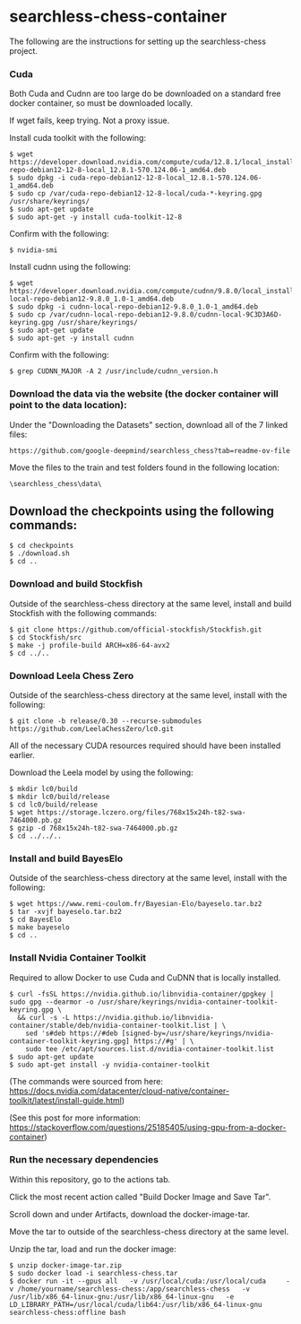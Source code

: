 # searchless-chess-container

The following are the instructions for setting up the searchless-chess project.

### Cuda 

Both Cuda and Cudnn are too large do be downloaded on a standard free docker container, so must be downloaded locally.

If wget fails, keep trying. Not a proxy issue.

Install cuda toolkit with the following:
```
$ wget https://developer.download.nvidia.com/compute/cuda/12.8.1/local_installers/cuda-repo-debian12-12-8-local_12.8.1-570.124.06-1_amd64.deb
$ sudo dpkg -i cuda-repo-debian12-12-8-local_12.8.1-570.124.06-1_amd64.deb
$ sudo cp /var/cuda-repo-debian12-12-8-local/cuda-*-keyring.gpg /usr/share/keyrings/
$ sudo apt-get update
$ sudo apt-get -y install cuda-toolkit-12-8
```

Confirm with the following:

```
$ nvidia-smi
```

Install cudnn using the following:

```
$ wget https://developer.download.nvidia.com/compute/cudnn/9.8.0/local_installers/cudnn-local-repo-debian12-9.8.0_1.0-1_amd64.deb
$ sudo dpkg -i cudnn-local-repo-debian12-9.8.0_1.0-1_amd64.deb
$ sudo cp /var/cudnn-local-repo-debian12-9.8.0/cudnn-local-9C3D3A6D-keyring.gpg /usr/share/keyrings/
$ sudo apt-get update
$ sudo apt-get -y install cudnn
```

Confirm with the following:

```
$ grep CUDNN_MAJOR -A 2 /usr/include/cudnn_version.h
```

### Download the data via the website (the docker container will point to the data location):

Under the "Downloading the Datasets" section, download all of the 7 linked files:

```
https://github.com/google-deepmind/searchless_chess?tab=readme-ov-file
```

Move the files to the train and test folders found in the following location:

```
\searchless_chess\data\
```

## Download the checkpoints using the following commands:

```
$ cd checkpoints
$ ./download.sh
$ cd ..
```

### Download and build Stockfish

Outside of the searchless-chess directory at the same level, install and build Stockfish with the following commands:

```
$ git clone https://github.com/official-stockfish/Stockfish.git
$ cd Stockfish/src
$ make -j profile-build ARCH=x86-64-avx2
$ cd ../..
```

### Download Leela Chess Zero

Outside of the searchless-chess directory at the same level, install with the following:

```
$ git clone -b release/0.30 --recurse-submodules https://github.com/LeelaChessZero/lc0.git
```

All of the necessary CUDA resources required should have been installed earlier. 

Download the Leela model by using the following:

```
$ mkdir lc0/build
$ mkdir lc0/build/release
$ cd lc0/build/release
$ wget https://storage.lczero.org/files/768x15x24h-t82-swa-7464000.pb.gz
$ gzip -d 768x15x24h-t82-swa-7464000.pb.gz
$ cd ../../..
```

### Install and build BayesElo

Outside of the searchless-chess directory at the same level, install with the following:

```
$ wget https://www.remi-coulom.fr/Bayesian-Elo/bayeselo.tar.bz2
$ tar -xvjf bayeselo.tar.bz2
$ cd BayesElo
$ make bayeselo
$ cd ..
```

### Install Nvidia Container Toolkit

Required to allow Docker to use Cuda and CuDNN that is locally installed.

```
$ curl -fsSL https://nvidia.github.io/libnvidia-container/gpgkey | sudo gpg --dearmor -o /usr/share/keyrings/nvidia-container-toolkit-keyring.gpg \
  && curl -s -L https://nvidia.github.io/libnvidia-container/stable/deb/nvidia-container-toolkit.list | \
    sed 's#deb https://#deb [signed-by=/usr/share/keyrings/nvidia-container-toolkit-keyring.gpg] https://#g' | \
    sudo tee /etc/apt/sources.list.d/nvidia-container-toolkit.list
$ sudo apt-get update
$ sudo apt-get install -y nvidia-container-toolkit
```

(The commands were sourced from here: https://docs.nvidia.com/datacenter/cloud-native/container-toolkit/latest/install-guide.html)

(See this post for more information: https://stackoverflow.com/questions/25185405/using-gpu-from-a-docker-container)

### Run the necessary dependencies 

Within this repository, go to the actions tab.

Click the most recent action called "Build Docker Image and Save Tar".

Scroll down and under Artifacts, download the docker-image-tar.

Move the tar to outside of the searchless-chess directory at the same level.

Unzip the tar, load and run the docker image:

```
$ unzip docker-image-tar.zip
$ sudo docker load -i searchless-chess.tar
$ docker run -it --gpus all   -v /usr/local/cuda:/usr/local/cuda     -v /home/yourname/searchless-chess:/app/searchless-chess   -v /usr/lib/x86_64-linux-gnu:/usr/lib/x86_64-linux-gnu   -e LD_LIBRARY_PATH=/usr/local/cuda/lib64:/usr/lib/x86_64-linux-gnu   searchless-chess:offline bash
```
